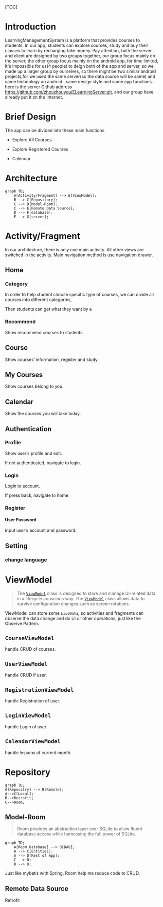 [TOC]

# Introduction

LearningManagementSystem is a platform that provides courses to students. In our app, students can explore courses, study and buy their classes to learn by recharging fake money. Pay attention, both the server and client are designed by two groups together, our group focus mainly on the server, the other group focus mainly on the android app, for time limited, it's impossible for us(4 people) to deign both of the   app  and server, so we made up a larger group by ourselves, so there might be two similar android projects,for we used the same server(so the data source will be  same) and same technology on android , same design style and same app functions. here is the server Github address https://github.com/zhouzhouyou/ELearningServer.git, and our group have already put it on the Internet.

# Brief Design

The app can be divided into these main functions:

- Explore All Courses

- Explore Registered Courses

- Calendar


# Architecture

```mermaid
graph TD;
	A[Activity/Fragment] --> B[ViewModel];
	B --> C[Repository];
	C --> D[Model-Room];
	C --> E[Remote Data Source];
	D --> F[database];
	E --> G[server];
```

# Activity/Fragment

In our architecture, there is only one main activity. All other views are switched in the activity.
Main navigation method is use navigation drawer.

## Home

### Category

In order to help student choose specific type of courses, we can divide all courses into different categories,

Then students can get what they want by a 

### Recommend

Show recommend courses to students.

## Course

Show courses’ information, register and study.

## My Courses

Show courses belong to you.

## Calendar

Show the courses you will take today.

## Authentication

### Profile

Show user’s profile and edit.

If not authenticated, navigate to login.

### Login

Login to account.

If press back, navigate to home.

### Register

#### User Password

input user’s account and password.

## Setting

### change language

# ViewModel

> The [`ViewModel`][ViewModel] class is designed to store and manage UI-related data in a lifecycle conscious way. The [`ViewModel`][ViewModel] class allows data to survive configuration changes such as screen rotations. 

ViewModel can store some `LiveData`, so activities and fragments can observe the data change and do UI or other operations, just like the Observe Pattern.

## `CourseViewModel`

handle CRUD of courses.

## `UserViewModel`

handle CRUD if user.

## `RegistrationViewModel`

handle Registration of user.

## `LoginViewModel`

handle Login of user.

## `CalendarViewModel`

handle lessons of current month.

# Repository


```mermaid
graph TD;
A[Repositry] --> B[Remote];
A-->C[Local];
B-->Retrofit;
C-->Room;
```



## Model-Room

> Room provides an abstraction layer over SQLite to allow fluent database access while harnessing the full power of SQLite. 

```mermaid
graph TD;
	A[Room Database] --> B[DAO];
	A --> C[Entities];
	A --> D[Rest of App];
	C --> D;
	B --> D;
```

Just like mybatis with Spring, Room help me reduce code to CRUD.
	

## Remote Data Source

Retrofit

[ViewModel]: https://developer.android.com/reference/androidx/lifecycle/ViewModel.html

